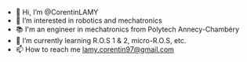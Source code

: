 - 👋 Hi, I’m @CorentinLAMY
- 👀 I’m interested in robotics and mechatronics
- 📚 I'm an engineer in mechatronics from Polytech Annecy-Chambéry
- 🌱 I’m currently learning R.O.S 1 & 2, micro-R.O.S, etc.
- 📫 How to reach me lamy.corentin97@gmail.com
